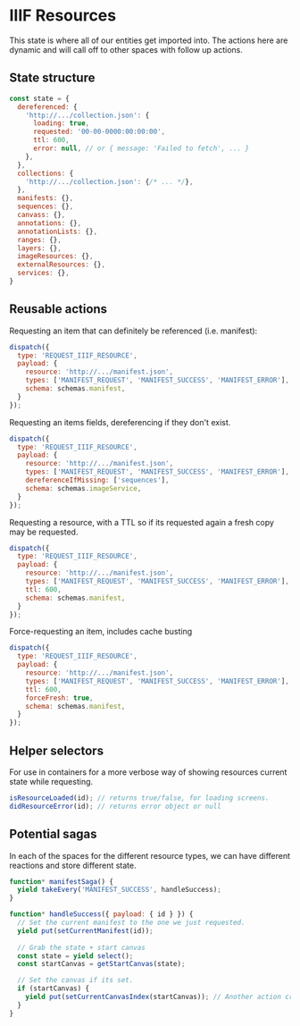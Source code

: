 # IIIF Resources
This state is where all of our entities get imported into. The actions here are dynamic
and will call off to other spaces with follow up actions.

## State structure
```js
const state = {
  dereferenced: {
    'http://.../collection.json': { 
      loading: true,
      requested: '00-00-0000:00:00:00', 
      ttl: 600,
      error: null, // or { message: 'Failed to fetch', ... }
    },
  },
  collections: {
    'http://.../collection.json': {/* ... */},
  },
  manifests: {},
  sequences: {},
  canvass: {},
  annotations: {},
  annotationLists: {},
  ranges: {},
  layers: {},
  imageResources: {},
  externalResources: {},
  services: {},
}
```

## Reusable actions
Requesting an item that can definitely be referenced (i.e. manifest):
```js
dispatch({
  type: 'REQUEST_IIIF_RESOURCE',
  payload: {
    resource: 'http://.../manifest.json',
    types: ['MANIFEST_REQUEST', 'MANIFEST_SUCCESS', 'MANIFEST_ERROR'],
    schema: schemas.manifest,
  }
});
```

Requesting an items fields, dereferencing if they don't exist.
```js
dispatch({
  type: 'REQUEST_IIIF_RESOURCE',
  payload: {
    resource: 'http://.../manifest.json',
    types: ['MANIFEST_REQUEST', 'MANIFEST_SUCCESS', 'MANIFEST_ERROR'],
    dereferenceIfMissing: ['sequences'],
    schema: schemas.imageService,
  }
});
```

Requesting a resource, with a TTL so if its requested again a fresh copy may be requested.
```js
dispatch({
  type: 'REQUEST_IIIF_RESOURCE',
  payload: {
    resource: 'http://.../manifest.json',
    types: ['MANIFEST_REQUEST', 'MANIFEST_SUCCESS', 'MANIFEST_ERROR'],
    ttl: 600,
    schema: schemas.manifest,
  }
});
```

Force-requesting an item, includes cache busting
```js
dispatch({
  type: 'REQUEST_IIIF_RESOURCE',
  payload: {
    resource: 'http://.../manifest.json',
    types: ['MANIFEST_REQUEST', 'MANIFEST_SUCCESS', 'MANIFEST_ERROR'],
    ttl: 600,
    forceFresh: true,
    schema: schemas.manifest,
  }
});
```

## Helper selectors
For use in containers for a more verbose way of showing resources current state while requesting.
```js
isResourceLoaded(id); // returns true/false, for loading screens.
didResourceError(id); // returns error object or null
```

## Potential sagas
In each of the spaces for the different resource types, we can have different reactions and
store different state. 

```js
function* manifestSaga() {
  yield takeEvery('MANIFEST_SUCCESS', handleSuccess);
} 

function* handleSuccess({ payload: { id } }) {
  // Set the current manifest to the one we just requested.
  yield put(setCurrentManifest(id));
  
  // Grab the state + start canvas
  const state = yield select();
  const startCanvas = getStartCanvas(state);

  // Set the canvas if its set.
  if (startCanvas) {
    yield put(setCurrentCanvasIndex(startCanvas)); // Another action creator.
  }
}
```
